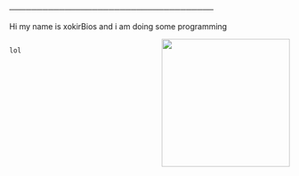 
─────────────────────────────────────
</p>

Hi my name is xokirBios and i am doing some programming

<img align='right' src="https://cdn.discordapp.com/avatars/673152664145625088/03e8161bc0a39a93297ee1d2c20ca263.png?size=4096" width="230">

```shell

lol

```




